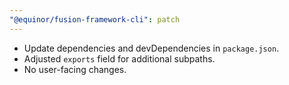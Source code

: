 ```yaml
---
"@equinor/fusion-framework-cli": patch
---
```


- Update dependencies and devDependencies in `package.json`.
- Adjusted `exports` field for additional subpaths.
- No user-facing changes.
